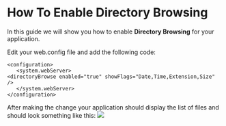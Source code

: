 # How To Enable Directory Browsing
In this guide we will show you how to enable **Directory Browsing** for your application.

Edit your web.config file and add the following code:

    <configuration>
       <system.webServer>
    <directoryBrowse enabled="true" showFlags="Date,Time,Extension,Size" />
       </system.webServer>
    </configuration>

After making the change your application should display the list of files and should look something like this:
<img src="https://raw.githubusercontent.com/GearHost/docs/master/Images/directorybrowsing.PNG" />